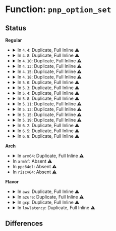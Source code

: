 # Function: <code>pnp_option_set</code>

## Status
<b>Regular</b>
<ul>
<li>
<details>
<summary>In <code>4.4</code>: Duplicate, Full Inline ⚠️</summary>

**Collision:** Static Duplication

**Inline:** Full

**Transformation:** False

**Instances:**

```
In drivers/pnp/manager.c (0)
Location: drivers/pnp/base.h:98
Inline: True
```
```
In drivers/pnp/support.c (0)
Location: drivers/pnp/base.h:98
Inline: True
```
```
In drivers/pnp/interface.c (0)
Location: drivers/pnp/base.h:98
Inline: True
```
```
In drivers/pnp/quirks.c (ffffffff814bb77d)
Location: drivers/pnp/base.h:98
Inline: True
Inline callers:
  - drivers/pnp/quirks.c:quirk_add_irq_optional_dependent_sets
  - drivers/pnp/quirks.c:quirk_awe32_resources
```
</details>
</li>
<li>
<details>
<summary>In <code>4.8</code>: Duplicate, Full Inline ⚠️</summary>

**Collision:** Static Duplication

**Inline:** Full

**Transformation:** False

**Instances:**

```
In drivers/pnp/manager.c (ffffffff8150920f)
Location: drivers/pnp/base.h:98
Inline: True
Inline callers:
  - drivers/pnp/manager.c:pnp_assign_resources
```
```
In drivers/pnp/support.c (ffffffff81509dc0)
Location: drivers/pnp/base.h:98
Inline: True
Inline callers:
  - drivers/pnp/support.c:dbg_pnp_show_option
```
```
In drivers/pnp/interface.c (0)
Location: drivers/pnp/base.h:98
Inline: True
```
```
In drivers/pnp/quirks.c (ffffffff8150b166)
Location: drivers/pnp/base.h:98
Inline: True
Inline callers:
  - drivers/pnp/quirks.c:quirk_add_irq_optional_dependent_sets
  - drivers/pnp/quirks.c:quirk_add_irq_optional_dependent_sets
  - drivers/pnp/quirks.c:quirk_add_irq_optional_dependent_sets
  - drivers/pnp/quirks.c:quirk_cmi8330_resources
  - drivers/pnp/quirks.c:quirk_cmi8330_resources
  - drivers/pnp/quirks.c:quirk_awe32_resources
  - drivers/pnp/quirks.c:quirk_awe32_add_ports
  - drivers/pnp/quirks.c:quirk_awe32_add_ports
```
</details>
</li>
<li>
<details>
<summary>In <code>4.10</code>: Duplicate, Full Inline ⚠️</summary>

**Collision:** Static Duplication

**Inline:** Full

**Transformation:** False

**Instances:**

```
In drivers/pnp/manager.c (ffffffff8152d42f)
Location: drivers/pnp/base.h:98
Inline: True
Inline callers:
  - drivers/pnp/manager.c:pnp_assign_resources
```
```
In drivers/pnp/support.c (ffffffff8152dfe0)
Location: drivers/pnp/base.h:98
Inline: True
Inline callers:
  - drivers/pnp/support.c:dbg_pnp_show_option
```
```
In drivers/pnp/interface.c (0)
Location: drivers/pnp/base.h:98
Inline: True
```
```
In drivers/pnp/quirks.c (ffffffff8152f386)
Location: drivers/pnp/base.h:98
Inline: True
Inline callers:
  - drivers/pnp/quirks.c:quirk_add_irq_optional_dependent_sets
  - drivers/pnp/quirks.c:quirk_add_irq_optional_dependent_sets
  - drivers/pnp/quirks.c:quirk_add_irq_optional_dependent_sets
  - drivers/pnp/quirks.c:quirk_cmi8330_resources
  - drivers/pnp/quirks.c:quirk_cmi8330_resources
  - drivers/pnp/quirks.c:quirk_awe32_resources
  - drivers/pnp/quirks.c:quirk_awe32_add_ports
  - drivers/pnp/quirks.c:quirk_awe32_add_ports
```
</details>
</li>
<li>
<details>
<summary>In <code>4.13</code>: Duplicate, Full Inline ⚠️</summary>

**Collision:** Static Duplication

**Inline:** Full

**Transformation:** False

**Instances:**

```
In drivers/pnp/manager.c (ffffffff815404df)
Location: drivers/pnp/base.h:98
Inline: True
Inline callers:
  - drivers/pnp/manager.c:pnp_assign_resources
```
```
In drivers/pnp/support.c (ffffffff81540e78)
Location: drivers/pnp/base.h:98
Inline: True
Inline callers:
  - drivers/pnp/support.c:dbg_pnp_show_option
```
```
In drivers/pnp/interface.c (0)
Location: drivers/pnp/base.h:98
Inline: True
```
```
In drivers/pnp/quirks.c (ffffffff815424b2)
Location: drivers/pnp/base.h:98
Inline: True
Inline callers:
  - drivers/pnp/quirks.c:quirk_add_irq_optional_dependent_sets
  - drivers/pnp/quirks.c:quirk_add_irq_optional_dependent_sets
  - drivers/pnp/quirks.c:quirk_add_irq_optional_dependent_sets
  - drivers/pnp/quirks.c:quirk_cmi8330_resources
  - drivers/pnp/quirks.c:quirk_cmi8330_resources
  - drivers/pnp/quirks.c:quirk_awe32_resources
  - drivers/pnp/quirks.c:quirk_awe32_add_ports
  - drivers/pnp/quirks.c:quirk_awe32_add_ports
```
</details>
</li>
<li>
<details>
<summary>In <code>4.15</code>: Duplicate, Full Inline ⚠️</summary>

**Collision:** Static Duplication

**Inline:** Full

**Transformation:** False

**Instances:**

```
In drivers/pnp/manager.c (ffffffff815a35ff)
Location: drivers/pnp/base.h:99
Inline: True
Inline callers:
  - drivers/pnp/manager.c:pnp_assign_resources
```
```
In drivers/pnp/support.c (ffffffff815a3f98)
Location: drivers/pnp/base.h:99
Inline: True
Inline callers:
  - drivers/pnp/support.c:dbg_pnp_show_option
```
```
In drivers/pnp/interface.c (0)
Location: drivers/pnp/base.h:99
Inline: True
```
```
In drivers/pnp/quirks.c (ffffffff815a55d2)
Location: drivers/pnp/base.h:99
Inline: True
Inline callers:
  - drivers/pnp/quirks.c:quirk_add_irq_optional_dependent_sets
  - drivers/pnp/quirks.c:quirk_add_irq_optional_dependent_sets
  - drivers/pnp/quirks.c:quirk_add_irq_optional_dependent_sets
  - drivers/pnp/quirks.c:quirk_cmi8330_resources
  - drivers/pnp/quirks.c:quirk_cmi8330_resources
  - drivers/pnp/quirks.c:quirk_awe32_resources
  - drivers/pnp/quirks.c:quirk_awe32_add_ports
  - drivers/pnp/quirks.c:quirk_awe32_add_ports
```
</details>
</li>
<li>
<details>
<summary>In <code>4.18</code>: Duplicate, Full Inline ⚠️</summary>

**Collision:** Static Duplication

**Inline:** Full

**Transformation:** False

**Instances:**

```
In drivers/pnp/manager.c (ffffffff815db353)
Location: drivers/pnp/base.h:99
Inline: True
Inline callers:
  - drivers/pnp/manager.c:pnp_assign_resources
```
```
In drivers/pnp/support.c (ffffffff815dbbd1)
Location: drivers/pnp/base.h:99
Inline: True
Inline callers:
  - drivers/pnp/support.c:dbg_pnp_show_option
```
```
In drivers/pnp/interface.c (0)
Location: drivers/pnp/base.h:99
Inline: True
```
```
In drivers/pnp/quirks.c (ffffffff815dd1d3)
Location: drivers/pnp/base.h:99
Inline: True
Inline callers:
  - drivers/pnp/quirks.c:quirk_add_irq_optional_dependent_sets
  - drivers/pnp/quirks.c:quirk_add_irq_optional_dependent_sets
  - drivers/pnp/quirks.c:quirk_add_irq_optional_dependent_sets
  - drivers/pnp/quirks.c:quirk_cmi8330_resources
  - drivers/pnp/quirks.c:quirk_cmi8330_resources
  - drivers/pnp/quirks.c:quirk_awe32_resources
  - drivers/pnp/quirks.c:quirk_awe32_add_ports
  - drivers/pnp/quirks.c:quirk_awe32_add_ports
```
</details>
</li>
<li>
<details>
<summary>In <code>5.0</code>: Duplicate, Full Inline ⚠️</summary>

**Collision:** Static Duplication

**Inline:** Full

**Transformation:** False

**Instances:**

```
In drivers/pnp/manager.c (ffffffff815f4b03)
Location: drivers/pnp/base.h:99
Inline: True
Inline callers:
  - drivers/pnp/manager.c:pnp_assign_resources
```
```
In drivers/pnp/support.c (ffffffff815f5381)
Location: drivers/pnp/base.h:99
Inline: True
Inline callers:
  - drivers/pnp/support.c:dbg_pnp_show_option
```
```
In drivers/pnp/interface.c (0)
Location: drivers/pnp/base.h:99
Inline: True
```
```
In drivers/pnp/quirks.c (ffffffff815f6823)
Location: drivers/pnp/base.h:99
Inline: True
Inline callers:
  - drivers/pnp/quirks.c:quirk_add_irq_optional_dependent_sets
  - drivers/pnp/quirks.c:quirk_add_irq_optional_dependent_sets
  - drivers/pnp/quirks.c:quirk_add_irq_optional_dependent_sets
  - drivers/pnp/quirks.c:quirk_cmi8330_resources
  - drivers/pnp/quirks.c:quirk_cmi8330_resources
  - drivers/pnp/quirks.c:quirk_awe32_resources
  - drivers/pnp/quirks.c:quirk_awe32_add_ports
  - drivers/pnp/quirks.c:quirk_awe32_add_ports
```
</details>
</li>
<li>
<details>
<summary>In <code>5.3</code>: Duplicate, Full Inline ⚠️</summary>

**Collision:** Static Duplication

**Inline:** Full

**Transformation:** False

**Instances:**

```
In drivers/pnp/manager.c (ffffffff8162696b)
Location: drivers/pnp/base.h:99
Inline: True
Inline callers:
  - drivers/pnp/manager.c:pnp_assign_resources
```
```
In drivers/pnp/support.c (ffffffff816272a1)
Location: drivers/pnp/base.h:99
Inline: True
Inline callers:
  - drivers/pnp/support.c:dbg_pnp_show_option
```
```
In drivers/pnp/interface.c (ffffffff816278ba)
Location: drivers/pnp/base.h:99
Inline: True
Inline callers:
  - drivers/pnp/interface.c:options_show
  - drivers/pnp/interface.c:options_show
```
```
In drivers/pnp/quirks.c (ffffffff81628643)
Location: drivers/pnp/base.h:99
Inline: True
Inline callers:
  - drivers/pnp/quirks.c:quirk_add_irq_optional_dependent_sets
  - drivers/pnp/quirks.c:quirk_add_irq_optional_dependent_sets
  - drivers/pnp/quirks.c:quirk_add_irq_optional_dependent_sets
  - drivers/pnp/quirks.c:quirk_cmi8330_resources
  - drivers/pnp/quirks.c:quirk_cmi8330_resources
  - drivers/pnp/quirks.c:quirk_awe32_resources
  - drivers/pnp/quirks.c:quirk_awe32_add_ports
  - drivers/pnp/quirks.c:quirk_awe32_add_ports
```
</details>
</li>
<li>
<details>
<summary>In <code>5.4</code>: Duplicate, Full Inline ⚠️</summary>

**Collision:** Static Duplication

**Inline:** Full

**Transformation:** False

**Instances:**

```
In drivers/pnp/manager.c (ffffffff8164845b)
Location: drivers/pnp/base.h:99
Inline: True
Inline callers:
  - drivers/pnp/manager.c:pnp_assign_resources
```
```
In drivers/pnp/support.c (ffffffff81648d91)
Location: drivers/pnp/base.h:99
Inline: True
Inline callers:
  - drivers/pnp/support.c:dbg_pnp_show_option
```
```
In drivers/pnp/interface.c (ffffffff816493aa)
Location: drivers/pnp/base.h:99
Inline: True
Inline callers:
  - drivers/pnp/interface.c:options_show
  - drivers/pnp/interface.c:options_show
```
```
In drivers/pnp/quirks.c (ffffffff8164a133)
Location: drivers/pnp/base.h:99
Inline: True
Inline callers:
  - drivers/pnp/quirks.c:quirk_add_irq_optional_dependent_sets
  - drivers/pnp/quirks.c:quirk_add_irq_optional_dependent_sets
  - drivers/pnp/quirks.c:quirk_add_irq_optional_dependent_sets
  - drivers/pnp/quirks.c:quirk_cmi8330_resources
  - drivers/pnp/quirks.c:quirk_cmi8330_resources
  - drivers/pnp/quirks.c:quirk_awe32_resources
  - drivers/pnp/quirks.c:quirk_awe32_add_ports
  - drivers/pnp/quirks.c:quirk_awe32_add_ports
```
</details>
</li>
<li>
<details>
<summary>In <code>5.8</code>: Duplicate, Full Inline ⚠️</summary>

**Collision:** Static Duplication

**Inline:** Full

**Transformation:** False

**Instances:**

```
In drivers/pnp/manager.c (ffffffff816f77ff)
Location: drivers/pnp/base.h:99
Inline: True
Inline callers:
  - drivers/pnp/manager.c:pnp_assign_resources
```
```
In drivers/pnp/support.c (ffffffff816f7dcf)
Location: drivers/pnp/base.h:99
Inline: True
Inline callers:
  - drivers/pnp/support.c:dbg_pnp_show_option
```
```
In drivers/pnp/interface.c (ffffffff816f85f9)
Location: drivers/pnp/base.h:99
Inline: True
Inline callers:
  - drivers/pnp/interface.c:options_show
  - drivers/pnp/interface.c:options_show
```
```
In drivers/pnp/quirks.c (ffffffff816f92c3)
Location: drivers/pnp/base.h:99
Inline: True
Inline callers:
  - drivers/pnp/quirks.c:quirk_add_irq_optional_dependent_sets
  - drivers/pnp/quirks.c:quirk_add_irq_optional_dependent_sets
  - drivers/pnp/quirks.c:pnp_clone_dependent_set
  - drivers/pnp/quirks.c:quirk_cmi8330_resources
  - drivers/pnp/quirks.c:quirk_cmi8330_resources
  - drivers/pnp/quirks.c:quirk_awe32_resources
  - drivers/pnp/quirks.c:quirk_awe32_add_ports
  - drivers/pnp/quirks.c:quirk_awe32_add_ports
```
</details>
</li>
<li>
<details>
<summary>In <code>5.11</code>: Duplicate, Full Inline ⚠️</summary>

**Collision:** Static Duplication

**Inline:** Full

**Transformation:** False

**Instances:**

```
In drivers/pnp/manager.c (ffffffff817145bf)
Location: drivers/pnp/base.h:99
Inline: True
Inline callers:
  - drivers/pnp/manager.c:pnp_assign_resources
```
```
In drivers/pnp/support.c (ffffffff81714b1d)
Location: drivers/pnp/base.h:99
Inline: True
Inline callers:
  - drivers/pnp/support.c:dbg_pnp_show_option
```
```
In drivers/pnp/interface.c (ffffffff817152f9)
Location: drivers/pnp/base.h:99
Inline: True
Inline callers:
  - drivers/pnp/interface.c:options_show
  - drivers/pnp/interface.c:options_show
```
```
In drivers/pnp/quirks.c (ffffffff81715fb3)
Location: drivers/pnp/base.h:99
Inline: True
Inline callers:
  - drivers/pnp/quirks.c:quirk_add_irq_optional_dependent_sets
  - drivers/pnp/quirks.c:quirk_add_irq_optional_dependent_sets
  - drivers/pnp/quirks.c:pnp_clone_dependent_set
  - drivers/pnp/quirks.c:quirk_cmi8330_resources
  - drivers/pnp/quirks.c:quirk_cmi8330_resources
  - drivers/pnp/quirks.c:quirk_awe32_resources
  - drivers/pnp/quirks.c:quirk_awe32_add_ports
  - drivers/pnp/quirks.c:quirk_awe32_add_ports
```
</details>
</li>
<li>
<details>
<summary>In <code>5.13</code>: Duplicate, Full Inline ⚠️</summary>

**Collision:** Static Duplication

**Inline:** Full

**Transformation:** False

**Instances:**

```
In drivers/pnp/manager.c (ffffffff816f56e3)
Location: drivers/pnp/base.h:99
Inline: True
Inline callers:
  - drivers/pnp/manager.c:pnp_assign_resources
```
```
In drivers/pnp/support.c (ffffffff816f5e6d)
Location: drivers/pnp/base.h:99
Inline: True
Inline callers:
  - drivers/pnp/support.c:dbg_pnp_show_option
```
```
In drivers/pnp/interface.c (ffffffff816f6672)
Location: drivers/pnp/base.h:99
Inline: True
Inline callers:
  - drivers/pnp/interface.c:options_show
  - drivers/pnp/interface.c:options_show
```
```
In drivers/pnp/quirks.c (ffffffff816f71f2)
Location: drivers/pnp/base.h:99
Inline: True
Inline callers:
  - drivers/pnp/quirks.c:quirk_add_irq_optional_dependent_sets
  - drivers/pnp/quirks.c:quirk_add_irq_optional_dependent_sets
  - drivers/pnp/quirks.c:quirk_add_irq_optional_dependent_sets
  - drivers/pnp/quirks.c:quirk_cmi8330_resources
  - drivers/pnp/quirks.c:quirk_cmi8330_resources
  - drivers/pnp/quirks.c:quirk_awe32_resources
  - drivers/pnp/quirks.c:quirk_awe32_add_ports
  - drivers/pnp/quirks.c:quirk_awe32_add_ports
```
</details>
</li>
<li>
<details>
<summary>In <code>5.15</code>: Duplicate, Full Inline ⚠️</summary>

**Collision:** Static Duplication

**Inline:** Full

**Transformation:** False

**Instances:**

```
In drivers/pnp/manager.c (ffffffff8176fcf0)
Location: drivers/pnp/base.h:98
Inline: True
Inline callers:
  - drivers/pnp/manager.c:pnp_assign_resources
```
```
In drivers/pnp/support.c (ffffffff817704bd)
Location: drivers/pnp/base.h:98
Inline: True
Inline callers:
  - drivers/pnp/support.c:dbg_pnp_show_option
```
```
In drivers/pnp/interface.c (ffffffff81770cde)
Location: drivers/pnp/base.h:98
Inline: True
Inline callers:
  - drivers/pnp/interface.c:options_show
  - drivers/pnp/interface.c:options_show
```
```
In drivers/pnp/quirks.c (ffffffff81771992)
Location: drivers/pnp/base.h:98
Inline: True
Inline callers:
  - drivers/pnp/quirks.c:quirk_add_irq_optional_dependent_sets
  - drivers/pnp/quirks.c:quirk_add_irq_optional_dependent_sets
  - drivers/pnp/quirks.c:quirk_add_irq_optional_dependent_sets
  - drivers/pnp/quirks.c:quirk_cmi8330_resources
  - drivers/pnp/quirks.c:quirk_cmi8330_resources
  - drivers/pnp/quirks.c:quirk_awe32_resources
  - drivers/pnp/quirks.c:quirk_awe32_add_ports
  - drivers/pnp/quirks.c:quirk_awe32_add_ports
```
</details>
</li>
<li>
<details>
<summary>In <code>5.19</code>: Duplicate, Full Inline ⚠️</summary>

**Collision:** Static Duplication

**Inline:** Full

**Transformation:** False

**Instances:**

```
In drivers/pnp/manager.c (ffffffff818a513f)
Location: drivers/pnp/base.h:98
Inline: True
Inline callers:
  - drivers/pnp/manager.c:pnp_assign_resources
```
```
In drivers/pnp/support.c (ffffffff818a59bf)
Location: drivers/pnp/base.h:98
Inline: True
Inline callers:
  - drivers/pnp/support.c:dbg_pnp_show_option
```
```
In drivers/pnp/interface.c (ffffffff818a624d)
Location: drivers/pnp/base.h:98
Inline: True
Inline callers:
  - drivers/pnp/interface.c:options_show
  - drivers/pnp/interface.c:options_show
```
```
In drivers/pnp/quirks.c (ffffffff818a7032)
Location: drivers/pnp/base.h:98
Inline: True
Inline callers:
  - drivers/pnp/quirks.c:quirk_add_irq_optional_dependent_sets
  - drivers/pnp/quirks.c:quirk_add_irq_optional_dependent_sets
  - drivers/pnp/quirks.c:quirk_add_irq_optional_dependent_sets
  - drivers/pnp/quirks.c:quirk_cmi8330_resources
  - drivers/pnp/quirks.c:quirk_cmi8330_resources
  - drivers/pnp/quirks.c:quirk_awe32_resources
  - drivers/pnp/quirks.c:quirk_awe32_add_ports
  - drivers/pnp/quirks.c:quirk_awe32_add_ports
```
</details>
</li>
<li>
<details>
<summary>In <code>6.2</code>: Duplicate, Full Inline ⚠️</summary>

**Collision:** Static Duplication

**Inline:** Full

**Transformation:** False

**Instances:**

```
In drivers/pnp/manager.c (ffffffff819eef5f)
Location: drivers/pnp/base.h:98
Inline: True
Inline callers:
  - drivers/pnp/manager.c:pnp_assign_resources
```
```
In drivers/pnp/support.c (ffffffff819ef88f)
Location: drivers/pnp/base.h:98
Inline: True
Inline callers:
  - drivers/pnp/support.c:dbg_pnp_show_option
```
```
In drivers/pnp/interface.c (ffffffff819f017d)
Location: drivers/pnp/base.h:98
Inline: True
Inline callers:
  - drivers/pnp/interface.c:options_show
  - drivers/pnp/interface.c:options_show
```
```
In drivers/pnp/quirks.c (ffffffff819f10f9)
Location: drivers/pnp/base.h:98
Inline: True
Inline callers:
  - drivers/pnp/quirks.c:quirk_add_irq_optional_dependent_sets
  - drivers/pnp/quirks.c:quirk_add_irq_optional_dependent_sets
  - drivers/pnp/quirks.c:quirk_add_irq_optional_dependent_sets
  - drivers/pnp/quirks.c:quirk_cmi8330_resources
  - drivers/pnp/quirks.c:quirk_cmi8330_resources
  - drivers/pnp/quirks.c:quirk_awe32_resources
  - drivers/pnp/quirks.c:quirk_awe32_add_ports
  - drivers/pnp/quirks.c:quirk_awe32_add_ports
```
</details>
</li>
<li>
<details>
<summary>In <code>6.5</code>: Duplicate, Full Inline ⚠️</summary>

**Collision:** Static Duplication

**Inline:** Full

**Transformation:** False

**Instances:**

```
In drivers/pnp/manager.c (ffffffff81a3773b)
Location: drivers/pnp/base.h:98
Inline: True
Inline callers:
  - drivers/pnp/manager.c:pnp_assign_resources
```
```
In drivers/pnp/support.c (ffffffff81a3806f)
Location: drivers/pnp/base.h:98
Inline: True
Inline callers:
  - drivers/pnp/support.c:dbg_pnp_show_option
```
```
In drivers/pnp/interface.c (ffffffff81a3895d)
Location: drivers/pnp/base.h:98
Inline: True
Inline callers:
  - drivers/pnp/interface.c:options_show
  - drivers/pnp/interface.c:options_show
```
```
In drivers/pnp/quirks.c (ffffffff81a397a9)
Location: drivers/pnp/base.h:98
Inline: True
Inline callers:
  - drivers/pnp/quirks.c:quirk_add_irq_optional_dependent_sets
  - drivers/pnp/quirks.c:quirk_add_irq_optional_dependent_sets
  - drivers/pnp/quirks.c:quirk_add_irq_optional_dependent_sets
  - drivers/pnp/quirks.c:quirk_cmi8330_resources
  - drivers/pnp/quirks.c:quirk_cmi8330_resources
  - drivers/pnp/quirks.c:quirk_awe32_resources
  - drivers/pnp/quirks.c:quirk_awe32_add_ports
  - drivers/pnp/quirks.c:quirk_awe32_add_ports
```
</details>
</li>
<li>
<details>
<summary>In <code>6.8</code>: Duplicate, Full Inline ⚠️</summary>

**Collision:** Static Duplication

**Inline:** Full

**Transformation:** False

**Instances:**

```
In drivers/pnp/manager.c (ffffffff81a82efb)
Location: drivers/pnp/base.h:98
Inline: True
Inline callers:
  - drivers/pnp/manager.c:pnp_assign_resources
```
```
In drivers/pnp/support.c (ffffffff81a8382f)
Location: drivers/pnp/base.h:98
Inline: True
Inline callers:
  - drivers/pnp/support.c:dbg_pnp_show_option
```
```
In drivers/pnp/interface.c (ffffffff81a8417c)
Location: drivers/pnp/base.h:98
Inline: True
Inline callers:
  - drivers/pnp/interface.c:options_show
  - drivers/pnp/interface.c:options_show
```
```
In drivers/pnp/quirks.c (ffffffff81a84fd0)
Location: drivers/pnp/base.h:98
Inline: True
Inline callers:
  - drivers/pnp/quirks.c:quirk_add_irq_optional_dependent_sets
  - drivers/pnp/quirks.c:quirk_add_irq_optional_dependent_sets
  - drivers/pnp/quirks.c:quirk_add_irq_optional_dependent_sets
  - drivers/pnp/quirks.c:quirk_cmi8330_resources
  - drivers/pnp/quirks.c:quirk_cmi8330_resources
  - drivers/pnp/quirks.c:quirk_awe32_resources
  - drivers/pnp/quirks.c:quirk_awe32_add_ports
  - drivers/pnp/quirks.c:quirk_awe32_add_ports
```
</details>
</li>
</ul>
<b>Arch</b>
<ul>
<li>
<details>
<summary>In <code>arm64</code>: Duplicate, Full Inline ⚠️</summary>

**Collision:** Static Duplication

**Inline:** Full

**Transformation:** False

**Instances:**

```
In drivers/pnp/manager.c (ffff8000107b5680)
Location: drivers/pnp/base.h:99
Inline: True
Inline callers:
  - drivers/pnp/manager.c:pnp_assign_resources
```
```
In drivers/pnp/support.c (ffff8000107b6034)
Location: drivers/pnp/base.h:99
Inline: True
Inline callers:
  - drivers/pnp/support.c:dbg_pnp_show_option
```
```
In drivers/pnp/interface.c (ffff8000107b667c)
Location: drivers/pnp/base.h:99
Inline: True
Inline callers:
  - drivers/pnp/interface.c:options_show
  - drivers/pnp/interface.c:options_show
```
```
In drivers/pnp/quirks.c (ffff8000107b74c8)
Location: drivers/pnp/base.h:99
Inline: True
Inline callers:
  - drivers/pnp/quirks.c:quirk_add_irq_optional_dependent_sets
  - drivers/pnp/quirks.c:quirk_add_irq_optional_dependent_sets
  - drivers/pnp/quirks.c:quirk_add_irq_optional_dependent_sets
  - drivers/pnp/quirks.c:quirk_cmi8330_resources
  - drivers/pnp/quirks.c:quirk_cmi8330_resources
  - drivers/pnp/quirks.c:quirk_awe32_resources
  - drivers/pnp/quirks.c:quirk_awe32_add_ports
  - drivers/pnp/quirks.c:quirk_awe32_add_ports
```
</details>
</li>
<li>
In <code>armhf</code>: Absent ⚠️
</li>
<li>
In <code>ppc64el</code>: Absent ⚠️
</li>
<li>
In <code>riscv64</code>: Absent ⚠️
</li>
</ul>
<b>Flavor</b>
<ul>
<li>
<details>
<summary>In <code>aws</code>: Duplicate, Full Inline ⚠️</summary>

**Collision:** Static Duplication

**Inline:** Full

**Transformation:** False

**Instances:**

```
In drivers/pnp/manager.c (ffffffff8160e4bb)
Location: drivers/pnp/base.h:99
Inline: True
Inline callers:
  - drivers/pnp/manager.c:pnp_assign_resources
```
```
In drivers/pnp/support.c (ffffffff8160edf1)
Location: drivers/pnp/base.h:99
Inline: True
Inline callers:
  - drivers/pnp/support.c:dbg_pnp_show_option
```
```
In drivers/pnp/interface.c (ffffffff8160f40a)
Location: drivers/pnp/base.h:99
Inline: True
Inline callers:
  - drivers/pnp/interface.c:options_show
  - drivers/pnp/interface.c:options_show
```
```
In drivers/pnp/quirks.c (ffffffff81610193)
Location: drivers/pnp/base.h:99
Inline: True
Inline callers:
  - drivers/pnp/quirks.c:quirk_add_irq_optional_dependent_sets
  - drivers/pnp/quirks.c:quirk_add_irq_optional_dependent_sets
  - drivers/pnp/quirks.c:quirk_add_irq_optional_dependent_sets
  - drivers/pnp/quirks.c:quirk_cmi8330_resources
  - drivers/pnp/quirks.c:quirk_cmi8330_resources
  - drivers/pnp/quirks.c:quirk_awe32_resources
  - drivers/pnp/quirks.c:quirk_awe32_add_ports
  - drivers/pnp/quirks.c:quirk_awe32_add_ports
```
</details>
</li>
<li>
<details>
<summary>In <code>azure</code>: Duplicate, Full Inline ⚠️</summary>

**Collision:** Static Duplication

**Inline:** Full

**Transformation:** False

**Instances:**

```
In drivers/pnp/manager.c (ffffffff81602a0b)
Location: drivers/pnp/base.h:99
Inline: True
Inline callers:
  - drivers/pnp/manager.c:pnp_assign_resources
```
```
In drivers/pnp/support.c (ffffffff81603341)
Location: drivers/pnp/base.h:99
Inline: True
Inline callers:
  - drivers/pnp/support.c:dbg_pnp_show_option
```
```
In drivers/pnp/interface.c (ffffffff8160395a)
Location: drivers/pnp/base.h:99
Inline: True
Inline callers:
  - drivers/pnp/interface.c:options_show
  - drivers/pnp/interface.c:options_show
```
```
In drivers/pnp/quirks.c (ffffffff816046e3)
Location: drivers/pnp/base.h:99
Inline: True
Inline callers:
  - drivers/pnp/quirks.c:quirk_add_irq_optional_dependent_sets
  - drivers/pnp/quirks.c:quirk_add_irq_optional_dependent_sets
  - drivers/pnp/quirks.c:quirk_add_irq_optional_dependent_sets
  - drivers/pnp/quirks.c:quirk_cmi8330_resources
  - drivers/pnp/quirks.c:quirk_cmi8330_resources
  - drivers/pnp/quirks.c:quirk_awe32_resources
  - drivers/pnp/quirks.c:quirk_awe32_add_ports
  - drivers/pnp/quirks.c:quirk_awe32_add_ports
```
</details>
</li>
<li>
<details>
<summary>In <code>gcp</code>: Duplicate, Full Inline ⚠️</summary>

**Collision:** Static Duplication

**Inline:** Full

**Transformation:** False

**Instances:**

```
In drivers/pnp/manager.c (ffffffff8163c29b)
Location: drivers/pnp/base.h:99
Inline: True
Inline callers:
  - drivers/pnp/manager.c:pnp_assign_resources
```
```
In drivers/pnp/support.c (ffffffff8163cbd1)
Location: drivers/pnp/base.h:99
Inline: True
Inline callers:
  - drivers/pnp/support.c:dbg_pnp_show_option
```
```
In drivers/pnp/interface.c (ffffffff8163d1ea)
Location: drivers/pnp/base.h:99
Inline: True
Inline callers:
  - drivers/pnp/interface.c:options_show
  - drivers/pnp/interface.c:options_show
```
```
In drivers/pnp/quirks.c (ffffffff8163df73)
Location: drivers/pnp/base.h:99
Inline: True
Inline callers:
  - drivers/pnp/quirks.c:quirk_add_irq_optional_dependent_sets
  - drivers/pnp/quirks.c:quirk_add_irq_optional_dependent_sets
  - drivers/pnp/quirks.c:quirk_add_irq_optional_dependent_sets
  - drivers/pnp/quirks.c:quirk_cmi8330_resources
  - drivers/pnp/quirks.c:quirk_cmi8330_resources
  - drivers/pnp/quirks.c:quirk_awe32_resources
  - drivers/pnp/quirks.c:quirk_awe32_add_ports
  - drivers/pnp/quirks.c:quirk_awe32_add_ports
```
</details>
</li>
<li>
<details>
<summary>In <code>lowlatency</code>: Duplicate, Full Inline ⚠️</summary>

**Collision:** Static Duplication

**Inline:** Full

**Transformation:** False

**Instances:**

```
In drivers/pnp/manager.c (ffffffff816565eb)
Location: drivers/pnp/base.h:99
Inline: True
Inline callers:
  - drivers/pnp/manager.c:pnp_assign_resources
```
```
In drivers/pnp/support.c (ffffffff81656f21)
Location: drivers/pnp/base.h:99
Inline: True
Inline callers:
  - drivers/pnp/support.c:dbg_pnp_show_option
```
```
In drivers/pnp/interface.c (ffffffff8165753a)
Location: drivers/pnp/base.h:99
Inline: True
Inline callers:
  - drivers/pnp/interface.c:options_show
  - drivers/pnp/interface.c:options_show
```
```
In drivers/pnp/quirks.c (ffffffff816582c3)
Location: drivers/pnp/base.h:99
Inline: True
Inline callers:
  - drivers/pnp/quirks.c:quirk_add_irq_optional_dependent_sets
  - drivers/pnp/quirks.c:quirk_add_irq_optional_dependent_sets
  - drivers/pnp/quirks.c:quirk_add_irq_optional_dependent_sets
  - drivers/pnp/quirks.c:quirk_cmi8330_resources
  - drivers/pnp/quirks.c:quirk_cmi8330_resources
  - drivers/pnp/quirks.c:quirk_awe32_resources
  - drivers/pnp/quirks.c:quirk_awe32_add_ports
  - drivers/pnp/quirks.c:quirk_awe32_add_ports
```
</details>
</li>
</ul>

## Differences
